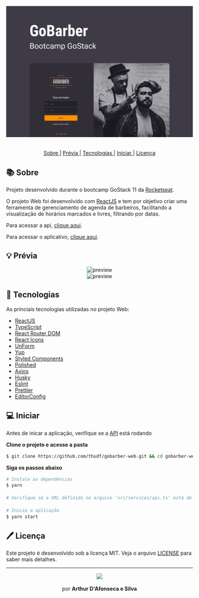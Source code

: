 <div align="center">
  <img alt="gobarber" src="./assets/capa.png" width="auto" heigth="auto"/>
</div>

</br>

<div align="center">


  <p align="center" >
    <a href="#-sobre"> Sobre </a> |
    <a href="#-prévia"> Prévia </a> |
    <a href="#-tecnologias"> Tecnologias </a> |
    <a href="#-iniciar"> Iniciar </a> |
    <a href="#-licença"> Licença </a>
  </p>

</div>

## 📚 Sobre

Projeto desenvolvido durante o bootcamp GoStack 11 da [Rocketseat](https://github.com/Rocketseat).

O projeto Web foi desenvolvido com [ReactJS](https://reactjs.org/) e tem por objetivo criar uma ferramenta de gerenciamento de agenda de barbeiros, facilitando a visualização de horários marcados e livres, filtrando por datas.

Para acessar a api, [clique aqui](https://github.com/thudf/gobarber-api). </br>

Para acessar o aplicativo, [clique aqui](https://github.com/thudf/gobarber-app).

## 💡 Prévia

<div align="center">
  <img src="https://media.giphy.com/media/dCcZxRtIGk67EzC66n/giphy.gif" alt="preview" min-width="600px" height="auto"/>
</div>

<div align="center">
  <img src="https://media.giphy.com/media/QZbhKTu0raRUO25gae/giphy.gif" alt="preview" min-width="600px" height="auto"/>
</div>

## 🚀 Tecnologias

As princiais tecnologias utilizadas no projeto Web:

- [ReactJS](https://reactjs.org/)
- [TypeScript](https://www.typescriptlang.org/)
- [React Router DOM](https://reacttraining.com/react-router/)
- [React Icons](https://react-icons.netlify.com/#/)
- [UnForm](https://unform.dev/)
- [Yup](https://github.com/jquense/yup)
- [Styled Components](https://styled-components.com/)
- [Polished](https://github.com/styled-components/polished)
- [Axios](https://github.com/axios/axios)
- [Husky](https://github.com/typicode/husky)
- [Eslint](https://eslint.org/)
- [Prettier](https://prettier.io/)
- [EditorConfig](https://editorconfig.org/)

## 💻 Iniciar

Antes de inicar a aplicação, verifique se a [API](https://github.com/thudf/gobarber-api) está rodando

**Clone o projeto e acesse a pasta**

```bash
$ git clone https://github.com/thudf/gobarber-web.git && cd gobarber-web
```

**Siga os passos abaixo**

```bash
# Instale as dependências
$ yarn

# Verifique se a URL definida no arquivo 'src/services/api.ts' está de acordo com a URL da API que está rodando

# Inicie a aplicação
$ yarn start
```

## 🖊 Licença

Este projeto é desenvolvido sob a licença MIT. Veja o arquivo [LICENSE](LICENSE) para saber mais detalhes.

---

<div align="center">
  <img src="https://media.giphy.com/media/26n7b7PjSOZJwVCmY/giphy.gif" width="40px">
  <p>por <strong> Arthur D'Afonseca e Silva</strong> </p>
</div>
